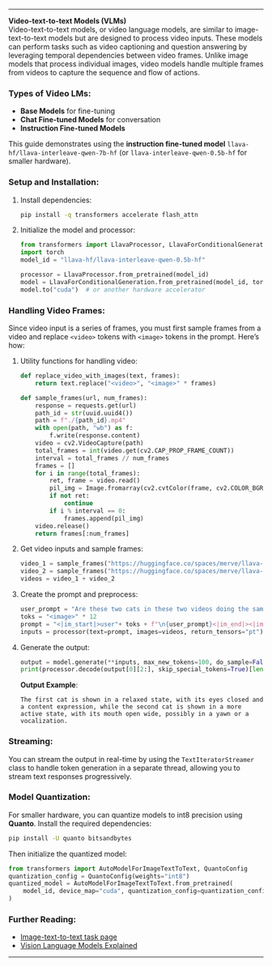 
---

**Video-text-to-text Models (VLMs)**  
Video-text-to-text models, or video language models, are similar to image-text-to-text models but are designed to process video inputs. These models can perform tasks such as video captioning and question answering by leveraging temporal dependencies between video frames. Unlike image models that process individual images, video models handle multiple frames from videos to capture the sequence and flow of actions.

### Types of Video LMs:
- **Base Models** for fine-tuning
- **Chat Fine-tuned Models** for conversation
- **Instruction Fine-tuned Models**

This guide demonstrates using the **instruction fine-tuned model** `llava-hf/llava-interleave-qwen-7b-hf` (or `llava-interleave-qwen-0.5b-hf` for smaller hardware).

### Setup and Installation:
1. Install dependencies:
   ```bash
   pip install -q transformers accelerate flash_attn
   ```

2. Initialize the model and processor:
   ```python
   from transformers import LlavaProcessor, LlavaForConditionalGeneration
   import torch
   model_id = "llava-hf/llava-interleave-qwen-0.5b-hf"
   
   processor = LlavaProcessor.from_pretrained(model_id)
   model = LlavaForConditionalGeneration.from_pretrained(model_id, torch_dtype=torch.float16)
   model.to("cuda")  # or another hardware accelerator
   ```

### Handling Video Frames:
Since video input is a series of frames, you must first sample frames from a video and replace `<video>` tokens with `<image>` tokens in the prompt. Here’s how:

1. Utility functions for handling video:
   ```python
   def replace_video_with_images(text, frames):
       return text.replace("<video>", "<image>" * frames)
   
   def sample_frames(url, num_frames):
       response = requests.get(url)
       path_id = str(uuid.uuid4())
       path = f"./{path_id}.mp4"
       with open(path, "wb") as f:
           f.write(response.content)
       video = cv2.VideoCapture(path)
       total_frames = int(video.get(cv2.CAP_PROP_FRAME_COUNT))
       interval = total_frames // num_frames
       frames = []
       for i in range(total_frames):
           ret, frame = video.read()
           pil_img = Image.fromarray(cv2.cvtColor(frame, cv2.COLOR_BGR2RGB))
           if not ret:
               continue
           if i % interval == 0:
               frames.append(pil_img)
       video.release()
       return frames[:num_frames]
   ```

2. Get video inputs and sample frames:
   ```python
   video_1 = sample_frames("https://huggingface.co/spaces/merve/llava-interleave/resolve/main/cats_1.mp4", 6)
   video_2 = sample_frames("https://huggingface.co/spaces/merve/llava-interleave/resolve/main/cats_2.mp4", 6)
   videos = video_1 + video_2
   ```

3. Create the prompt and preprocess:
   ```python
   user_prompt = "Are these two cats in these two videos doing the same thing?"
   toks = "<image>" * 12
   prompt = "<|im_start|>user"+ toks + f"\n{user_prompt}<|im_end|><|im_start|>assistant"
   inputs = processor(text=prompt, images=videos, return_tensors="pt").to(model.device, model.dtype)
   ```

4. Generate the output:
   ```python
   output = model.generate(**inputs, max_new_tokens=100, do_sample=False)
   print(processor.decode(output[0][2:], skip_special_tokens=True)[len(user_prompt)+10:])
   ```

   **Output Example**:
   ```text
   The first cat is shown in a relaxed state, with its eyes closed and a content expression, while the second cat is shown in a more active state, with its mouth open wide, possibly in a yawn or a vocalization.
   ```

### Streaming:
You can stream the output in real-time by using the `TextIteratorStreamer` class to handle token generation in a separate thread, allowing you to stream text responses progressively.

### Model Quantization:
For smaller hardware, you can quantize models to int8 precision using **Quanto**. Install the required dependencies:
```bash
pip install -U quanto bitsandbytes
```
Then initialize the quantized model:
```python
from transformers import AutoModelForImageTextToText, QuantoConfig
quantization_config = QuantoConfig(weights="int8")
quantized_model = AutoModelForImageTextToText.from_pretrained(
    model_id, device_map="cuda", quantization_config=quantization_config
)
```

### Further Reading:
- [Image-text-to-text task page](https://huggingface.co/tasks/image-text-to-text)
- [Vision Language Models Explained](https://huggingface.co/blog/vision-language-models)

--- 
